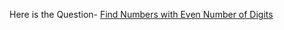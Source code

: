 Here is the Question-
[Find Numbers with Even Number of Digits](https://leetcode.com/problems/find-numbers-with-even-number-of-digits)
